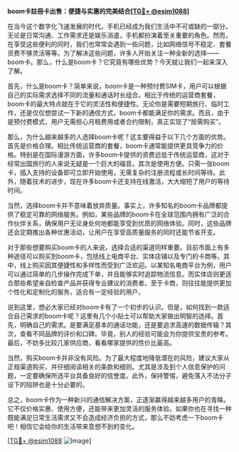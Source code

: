 **boom卡註冊卡出售：便捷与实惠的完美结合[[TG💪+ @esim1088](https://t.me/s/esim1088)]**

在当今这个数字化飞速发展的时代，手机已经成为我们生活中不可或缺的一部分。无论是日常沟通、工作需求还是娱乐消遣，手机都扮演着至关重要的角色。然而，在享受这些便利的同时，我们也常常会遇到一些问题，比如网络信号不稳定、套餐资费不够灵活等等。为了解决这些问题，许多人开始关注一种全新的选择——boom卡。那么，什么是boom卡？它究竟有哪些优势？今天就让我们一起来深入了解。

首先，什么是boom卡？简单来说，boom卡是一种预付费SIM卡，用户可以根据自己的实际需求选择不同的流量和通话时长组合。相比于传统的运营商套餐，boom卡的最大特点就在于它的灵活性和便捷性。无论你是需要短期旅行、临时工作，还是仅仅想尝试一下新的通信方式，boom卡都能满足你的需求。而且，由于是预付费模式，用户无需担心月租费用或者合约限制，真正实现了“按需购买”。

那么，为什么越来越多的人选择boom卡呢？这主要得益于以下几个方面的优势。首先是价格合理。相比传统运营商的套餐，boom卡通常能提供更具竞争力的价格。特别是在国际漫游方面，许多boom卡提供的资费远低于传统运营商，这对于经常出国旅行的人来说无疑是一个巨大的福音。其次是使用方便。只需一张boom卡，插入支持的设备即可立即开始使用，无需复杂的注册流程或长时间等待。此外，随着技术的进步，现在许多boom卡还支持在线激活，大大缩短了用户的等待时间。

当然，选择boom卡并不意味着放弃质量。事实上，许多知名的boom卡品牌都提供了稳定可靠的网络服务。例如，某些品牌的boom卡在全球范围内拥有广泛的合作伙伴关系，确保用户无论身处何地都能享受到优质的网络体验。同时，这些品牌还会定期推出各种优惠活动，让用户在享受高质量服务的同时还能节省开支。

对于那些想要购买boom卡的人来说，选择合适的渠道同样重要。目前市面上有多种途径可以购买到boom卡，包括线上电商平台、实体店铺以及专门的卡商等。其中，线上购买因其便捷性和多样性而受到广泛欢迎。以某知名电商平台为例，用户可以通过简单的几步操作完成下单，并且能够实时追踪物流信息。而实体店则更适合那些希望亲自检查产品并获得专业建议的消费者。至于卡商，则往往能提供更加个性化和定制化的服务，适合有一定经验的用户。

说到这里，想必大家已经对boom卡有了一个初步的认识。但是，如何找到一款适合自己需求的boom卡呢？这里有几个小贴士可以帮助大家做出明智的选择。首先，明确自己的需求。是要满足基本的通话功能，还是要追求高速的数据传输？其次，查看不同品牌的评价和口碑。毕竟，别人的经验可能会为你提供宝贵的参考。最后，不妨多比较几家供应商，看看哪家提供的性价比最高。

当然，购买boom卡并非没有风险。为了最大程度地降低潜在的风险，建议大家从正规渠道购买，并仔细阅读相关的条款和细则。尤其是涉及到个人信息保护的问题，一定要确保所选平台具备良好的信誉度。此外，保持警惕，避免落入不法分子设下的陷阱也是十分必要的。

总之，boom卡作为一种新兴的通信解决方案，正逐渐赢得越来越多用户的青睐。它不仅价格实惠、使用方便，还能带来更加灵活的服务体验。如果你也在寻找一种既能满足日常生活需求又不会造成经济负担的方式，那么不妨考虑一下boom卡吧！相信它会给你的生活带来意想不到的变化。

[[TG💪+ @esim1088](https://t.me/s/esim1088) ![Image](https://i.postimg.cc/4NQfJmqS/Snipaste-2025-05-13-00-14-12.png)]